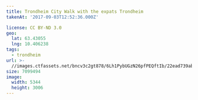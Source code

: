 ```yaml
---
title: Trondheim City Walk with the expats Trondheim
takenAt: '2017-09-03T12:52:36.000Z'

license: CC BY-ND 3.0
geo:
  lat: 63.43055
  lng: 10.406238
tags:
  - trondheim
url: >-
  //images.ctfassets.net/bncv3c2gt878/6Lh1PybUGzN26pfPEQftIb/22ead739ab7473942df0cc7dd7a82f34/trondheim-city-walk-with-the-expats-trondheim_36200229843_o
size: 7099494
image:
  width: 5344
  height: 3006
---
```

